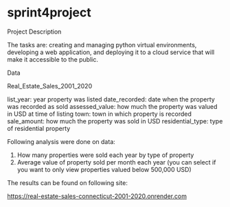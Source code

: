 # sprint4project

Project Description

The tasks are: creating and managing python virtual environments, developing a web application, and deploying it to a cloud service that will make it accessible to the public.

Data

Real_Estate_Sales_2001_2020

list_year:          year property was listed
date_recorded:      date when the property was recorded as sold
assessed_value:     how much the property was valued in USD at time of listing
town:               town in which property is recorded
sale_amount:        how much the property was sold in USD
residential_type:   type of residential property


Following analysis were done on data:

1. How many properties were sold each year by type of property
2. Average value of property sold per month each year (you can select if you want to only view properties valued below 500,000 USD)

The results can be found on following site:

https://real-estate-sales-connecticut-2001-2020.onrender.com